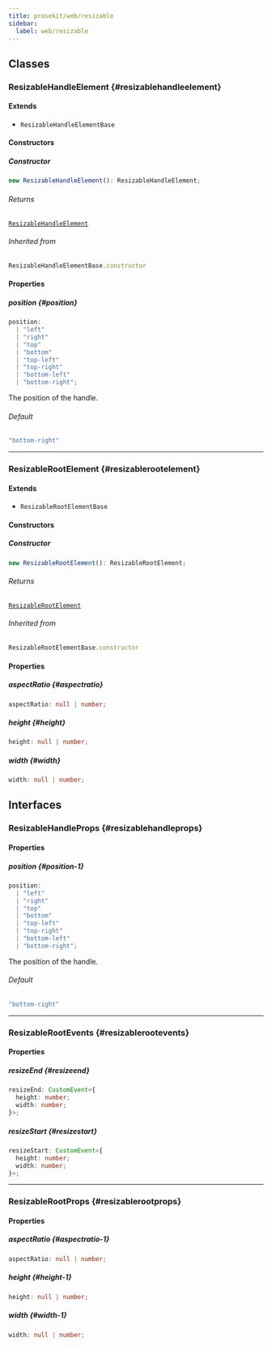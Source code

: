 ```yaml
---
title: prosekit/web/resizable
sidebar:
  label: web/resizable
---
```


<!-- DEBUG memberWithGroups 1 -->

<!-- DEBUG memberWithGroups 4 -->

<!-- DEBUG memberWithGroups 7 -->

<!-- DEBUG memberWithGroups 8 -->

<!-- DEBUG memberWithGroups 9 -->

## Classes

### ResizableHandleElement {#resizablehandleelement}

<!-- DEBUG memberWithGroups 1 -->

#### Extends

- `ResizableHandleElementBase`

<!-- DEBUG memberWithGroups 4 -->

<!-- DEBUG memberWithGroups 7 -->

<!-- DEBUG memberWithGroups 8 -->

<!-- DEBUG memberWithGroups 9 -->

#### Constructors

##### Constructor

```ts
new ResizableHandleElement(): ResizableHandleElement;
```

###### Returns

[`ResizableHandleElement`](#resizablehandleelement)

<!-- DEBUG inheritance start kind=16384 -->

###### Inherited from

```ts
ResizableHandleElementBase.constructor
```

#### Properties

##### position {#position}

```ts
position: 
  | "left"
  | "right"
  | "top"
  | "bottom"
  | "top-left"
  | "top-right"
  | "bottom-left"
  | "bottom-right";
```

The position of the handle.

###### Default

```ts
"bottom-right"
```

<!-- DEBUG inheritance start kind=1024 -->

<!-- DEBUG memberWithGroups 10 -->

***

### ResizableRootElement {#resizablerootelement}

<!-- DEBUG memberWithGroups 1 -->

#### Extends

- `ResizableRootElementBase`

<!-- DEBUG memberWithGroups 4 -->

<!-- DEBUG memberWithGroups 7 -->

<!-- DEBUG memberWithGroups 8 -->

<!-- DEBUG memberWithGroups 9 -->

#### Constructors

##### Constructor

```ts
new ResizableRootElement(): ResizableRootElement;
```

###### Returns

[`ResizableRootElement`](#resizablerootelement)

<!-- DEBUG inheritance start kind=16384 -->

###### Inherited from

```ts
ResizableRootElementBase.constructor
```

#### Properties

##### aspectRatio {#aspectratio}

```ts
aspectRatio: null | number;
```

<!-- DEBUG inheritance start kind=1024 -->

##### height {#height}

```ts
height: null | number;
```

<!-- DEBUG inheritance start kind=1024 -->

##### width {#width}

```ts
width: null | number;
```

<!-- DEBUG inheritance start kind=1024 -->

<!-- DEBUG memberWithGroups 10 -->

## Interfaces

### ResizableHandleProps {#resizablehandleprops}

<!-- DEBUG memberWithGroups 1 -->

<!-- DEBUG memberWithGroups 4 -->

<!-- DEBUG memberWithGroups 7 -->

<!-- DEBUG memberWithGroups 8 -->

<!-- DEBUG memberWithGroups 9 -->

#### Properties

##### position {#position-1}

```ts
position: 
  | "left"
  | "right"
  | "top"
  | "bottom"
  | "top-left"
  | "top-right"
  | "bottom-left"
  | "bottom-right";
```

The position of the handle.

###### Default

```ts
"bottom-right"
```

<!-- DEBUG inheritance start kind=1024 -->

<!-- DEBUG memberWithGroups 10 -->

***

### ResizableRootEvents {#resizablerootevents}

<!-- DEBUG memberWithGroups 1 -->

<!-- DEBUG memberWithGroups 4 -->

<!-- DEBUG memberWithGroups 7 -->

<!-- DEBUG memberWithGroups 8 -->

<!-- DEBUG memberWithGroups 9 -->

#### Properties

##### resizeEnd {#resizeend}

```ts
resizeEnd: CustomEvent<{
  height: number;
  width: number;
}>;
```

<!-- DEBUG inheritance start kind=1024 -->

##### resizeStart {#resizestart}

```ts
resizeStart: CustomEvent<{
  height: number;
  width: number;
}>;
```

<!-- DEBUG inheritance start kind=1024 -->

<!-- DEBUG memberWithGroups 10 -->

***

### ResizableRootProps {#resizablerootprops}

<!-- DEBUG memberWithGroups 1 -->

<!-- DEBUG memberWithGroups 4 -->

<!-- DEBUG memberWithGroups 7 -->

<!-- DEBUG memberWithGroups 8 -->

<!-- DEBUG memberWithGroups 9 -->

#### Properties

##### aspectRatio {#aspectratio-1}

```ts
aspectRatio: null | number;
```

<!-- DEBUG inheritance start kind=1024 -->

##### height {#height-1}

```ts
height: null | number;
```

<!-- DEBUG inheritance start kind=1024 -->

##### width {#width-1}

```ts
width: null | number;
```

<!-- DEBUG inheritance start kind=1024 -->

<!-- DEBUG memberWithGroups 10 -->

<!-- DEBUG memberWithGroups 10 -->
